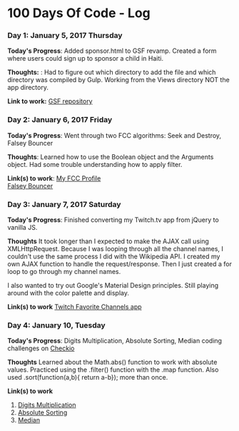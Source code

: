 # 100 Days Of Code - Log

### Day 1: January 5, 2017 Thursday

**Today's Progress**: Added sponsor.html to GSF revamp. Created a form where users could sign up to sponsor a child in Haiti.

**Thoughts:** : Had to figure out which directory to add the file and which directory was compiled by Gulp. Working from the Views directory NOT the app directory.

**Link to work:** [GSF repository](https://github.com/sunsplat/GSF)

### Day 2: January 6, 2017 Friday

**Today's Progress**: Went through two FCC algorithms: Seek and Destroy, Falsey Bouncer

**Thoughts**: Learned how to use the Boolean object and the Arguments object. Had some trouble understanding how to apply filter.

**Link(s) to work**: [My FCC Profile](https://www.freecodecamp.com/sunsplat)  
[Falsey Bouncer](https://www.freecodecamp.com/challenges/falsey-bouncer)

### Day 3: January 7, 2017 Saturday

**Today's Progress**: Finished converting my Twitch.tv app from jQuery to vanilla JS.

**Thoughts** It took longer than I expected to make the AJAX call using XMLHttpRequest. Because I was looping through all the channel names, I couldn't use the same process I did with the Wikipedia API. I created my own AJAX function to handle the request/response. Then I just created a for loop to go through my channel names.  

I also wanted to try out Google's Material Design principles. Still playing around with the color palette and display.  

**Link(s) to work**
[Twitch Favorite Channels app](https://github.com/sunsplat/fcc_twitch)

### Day 4: January 10, Tuesday

**Today's Progress**: Digits Multiplication, Absolute Sorting, Median coding challenges on [Checkio](https://js.checkio.org/)

**Thoughts** Learned about the Math.abs() function to work with absolute values. Practiced using the .filter() function with the .map function. Also used .sort(function(a,b){ return a-b}); more than once.

**Link(s) to work**
1. [Digits Multiplication](https://js.checkio.org/mission/digits-multiplication/publications/category/clear/)
2. [Absolute Sorting](https://js.checkio.org/mission/absolute-sorting/publications/category/clear/)  
3. [Median](https://js.checkio.org/mission/median/publications/category/clear/)
